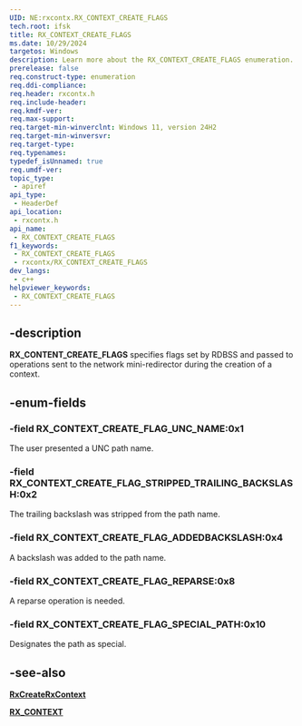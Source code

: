 ```yaml
---
UID: NE:rxcontx.RX_CONTEXT_CREATE_FLAGS
tech.root: ifsk
title: RX_CONTEXT_CREATE_FLAGS
ms.date: 10/29/2024
targetos: Windows
description: Learn more about the RX_CONTEXT_CREATE_FLAGS enumeration.
prerelease: false
req.construct-type: enumeration
req.ddi-compliance: 
req.header: rxcontx.h
req.include-header: 
req.kmdf-ver: 
req.max-support: 
req.target-min-winverclnt: Windows 11, version 24H2
req.target-min-winversvr: 
req.target-type: 
req.typenames: 
typedef_isUnnamed: true
req.umdf-ver: 
topic_type:
 - apiref
api_type:
 - HeaderDef
api_location:
 - rxcontx.h
api_name:
 - RX_CONTEXT_CREATE_FLAGS
f1_keywords:
 - RX_CONTEXT_CREATE_FLAGS
 - rxcontx/RX_CONTEXT_CREATE_FLAGS
dev_langs:
 - c++
helpviewer_keywords:
 - RX_CONTEXT_CREATE_FLAGS
---
```


## -description

**RX_CONTENT_CREATE_FLAGS** specifies flags set by RDBSS and passed to operations sent to the network mini-redirector during the creation of a context.

## -enum-fields

### -field RX_CONTEXT_CREATE_FLAG_UNC_NAME:0x1

The user presented a UNC path name.

### -field RX_CONTEXT_CREATE_FLAG_STRIPPED_TRAILING_BACKSLASH:0x2

The trailing backslash was stripped from the path name.

### -field RX_CONTEXT_CREATE_FLAG_ADDEDBACKSLASH:0x4

A backslash was added to the path name.

### -field RX_CONTEXT_CREATE_FLAG_REPARSE:0x8

A reparse operation is needed.

### -field RX_CONTEXT_CREATE_FLAG_SPECIAL_PATH:0x10

Designates the path as special.

## -see-also

[**RxCreateRxContext**](nf-rxcontx-rxcreaterxcontext.md)

[**RX_CONTEXT**](ns-rxcontx-_rx_context.md)
